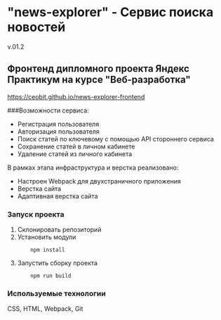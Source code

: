 # "news-explorer" - Сервис поиска новостей

v.01.2

## Фронтенд дипломного проекта Яндекс Практикум на курсе "Веб-разработка"

https://ceobit.github.io/news-explorer-frontend

###Возможности сервиса:
<ul>
<li>Регистрация пользователя</li>
<li>Авторизация пользователя</li>
<li>Поиск статей по ключевому с помощью API стороннего сервиса</li>
<li>Сохранение статей в личном кабинете</li>
<li>Удаление статей из личного кабинета</li>
</ul>

В рамках этапа инфраструктура и верстка реализовано:
<ul>
<li>Настроен Webpack для двухстраничного приложения</li>
<li>Верстка сайта</li>
<li>Адаптивная верстка сайта</li>
</ul>

### Запуск проекта
1. Склонировать репозиторий
2. Установить модули
   ```
       npm install
   ```
3. Запустить сборку проекта
   ```
       npm run build

### Используемые технологии

CSS, HTML, Webpack, Git



